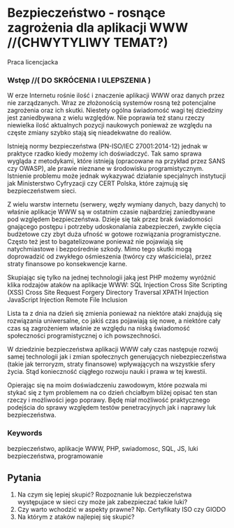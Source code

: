 # Bezpieczeństwo - rosnące zagrożenia dla aplikacji WWW //(CHWYTYLIWY TEMAT?)
Praca licencjacka

### Wstęp //( DO SKRÓCENIA I ULEPSZENIA )
W erze Internetu rośnie ilość i znaczenie aplikacji WWW oraz danych przez nie zarządzanych. Wraz ze złożonością systemów rosną też potencjalne zagrożenia oraz ich skutki. Niestety ogólna świadomość wagi tej dziedziny jest zaniedbywana z wielu względów. Nie poprawia też stanu rzeczy niewielka ilość aktualnych pozycji naukowych ponieważ ze względu na częste zmiany szybko stają się nieadekwatne do realiów.

Istnieją normy bezpieczeństwa (PN-ISO/IEC 27001:2014-12) jednak w praktyce rzadko kiedy możemy ich doświadczyć. Tak samo sprawa wygląda z metodykami, które istnieją (opracowane na przykład przez SANS czy OWASP), ale prawie nieznane w środowisku programistycznym. Istnienie problemu może jednak wykazywać działanie specjalnych instytucji jak Ministerstwo Cyfryzacji czy CERT Polska, które zajmują się bezpieczeństwem sieci.

Z wielu warstw internetu (serwery, węzły wymiany danych, bazy danych) to właśnie aplikacje WWW są w ostatnim czasie najbardziej zaniedbywane pod względem bezpieczeństwa. Dzieje się tak przez brak świadomości gnającego postępu i potrzeby udoskonalania zabezpieczeń, zwykłe cięcia budżetowe czy zbyt duża ufność w gotowe rozwiązania programistyczne.  Często też jest to bagatelizowane ponieważ nie pojawiają się natychmiastowe i bezpośrednie szkody. Mimo tego skutki mogą doprowadzić od zwykłego ośmieszenia (twórcy czy właściciela), przez straty finansowe po konsekwencje karne. 

Skupiając się tylko na jednej technologii jaką jest PHP możemy wyróżnić klika rodzajów ataków na aplikacje WWW: 
SQL Injection
Cross Site Scripting (XSS)
Cross Site Request Forgery
Directory Traversal
XPATH Injection
JavaScript Injection
Remote File Inclusion

Lista ta z dnia na dzień się zmienia ponieważ na niektóre ataki znajdują się rozwiązania uniwersalne, co jakiś czas pojawiają się nowe, a niektóre cały czas są zagrożeniem właśnie ze względu na niską świadomość społeczności programistycznej o ich powszechności.

W dziedzinie bezpieczeństwa aplikacji WWW cały czas następuje rozwój samej technologii jak i zmian społecznych generujących niebezpieczeństwa (takie jak terroryzm, straty finansowe) wpływających na wszystkie sfery życia. Stąd konieczność ciągłego rozwoju nauki i prawa w tej kwestii.

Opierając się na moim doświadczeniu zawodowym, które pozwala mi stykać się z tym problemem na co dzień chciałbym bliżej opisać ten stan rzeczy i możliwości jego poprawy. Będę miał możliwość praktycznego podejścia do sprawy względem testów penetracyjnych jak i naprawy luk bezpieczeństwa.


### Keywords
bezpieczeństwo, aplikacje WWW, PHP, swiadomosc, SQL, JS, luki bezpieczeństwa, programowanie



## Pytania
1. Na czym się lepiej skupić? Rozpoznanie luk bezpieczeństwa występujace w sieci czy może jak zabezpieczać takie luki?
1. Czy warto wchodzić w aspekty prawne? Np. Certyfikaty ISO czy GIODO
1. Na którym z ataków najlepiej się skupić?
